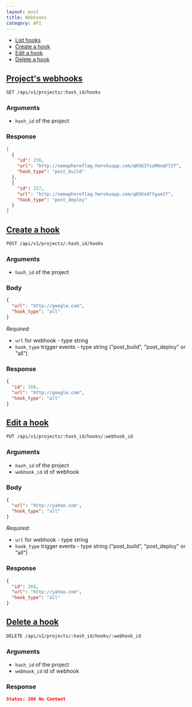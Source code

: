 ```yaml
---
layout: post
title: Webhooks
category: API
---
```


- [List hooks](#list_hooks)
- [Create a hook](#create_hook)
- [Edit a hook](#edit_hook)
- [Delete a hook](#delete_hook)


## <a name="list_hooks" href="#list_hooks">Project's webhooks</a>

```bash
GET /api/v1/projects/:hash_id/hooks
```

### Arguments

- `hash_id` of the project

### Response

```json
[
  {
    "id": 256,
    "url": "http://semaphoreflag.herokuapp.com/qH36J7zzMAxmF72f",
    "hook_type": "post_build"
  },
  {
    "id": 257,
    "url": "http://semaphoreflag.herokuapp.com/qH36sdffgae2f",
    "hook_type": "post_deploy"
  }
]
```


## <a name="create_hook" href="#create_hook">Create a hook</a>

```bash
POST /api/v1/projects/:hash_id/hooks
```

### Arguments

- `hash_id` of the project


### Body

```json
{
  "url": "http://google.com",
  "hook_type": "all"
}
```

_Required:_

- `url` for webhook - type string
- `hook_type` trigger events - type string ("post\_build", "post\_deploy" or "all")

### Response

```json
{
  "id": 266,
  "url": "http://google.com",
  "hook_type": "all"
}
```


## <a name="edit_hook" href="#edit_hook">Edit a hook</a>

```bash
PUT /api/v1/projects/:hash_id/hooks/:webhook_id
```

### Arguments

- `hash_id` of the project
- `webhook_id` id of webhook

### Body

```json
{
  "url": "http://yahoo.com",
  "hook_type": "all"
}
```

_Required:_

- `url` for webhook - type string
- `hook_type` trigger events - type string ("post\_build", "post\_deploy" or "all")

### Response

```json
{
  "id": 266,
  "url": "http://yahoo.com",
  "hook_type": "all"
}
```


## <a name="delete_hook" href="#delete_hook">Delete a hook</a>

```bash
DELETE /api/v1/projects/:hash_id/hooks/:webhook_id
```

### Arguments

- `hash_id` of the project
- `webhook_id` id of webhook

### Response

```json
Status: 204 No Content
```
